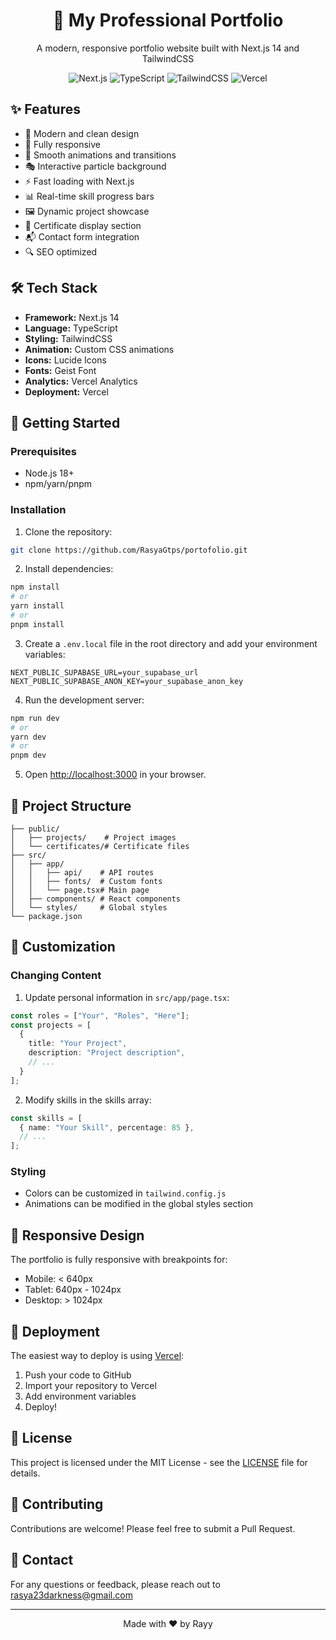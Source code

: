 <div align="center">
  <h1>🚀 My Professional Portfolio</h1>
  <p>A modern, responsive portfolio website built with Next.js 14 and TailwindCSS</p>
  
  ![Next.js](https://img.shields.io/badge/Next.js-14-black?style=for-the-badge&logo=next.js)
  ![TypeScript](https://img.shields.io/badge/TypeScript-4.9-blue?style=for-the-badge&logo=typescript)
  ![TailwindCSS](https://img.shields.io/badge/TailwindCSS-3.3-38B2AC?style=for-the-badge&logo=tailwind-css)
  ![Vercel](https://img.shields.io/badge/Vercel-Deployed-000000?style=for-the-badge&logo=vercel)
</div>

## ✨ Features

- 🎨 Modern and clean design
- 📱 Fully responsive
- 🌟 Smooth animations and transitions
- 🎭 Interactive particle background
- ⚡ Fast loading with Next.js
- 📊 Real-time skill progress bars
- 🖼️ Dynamic project showcase
- 📜 Certificate display section
- 📬 Contact form integration
- 🔍 SEO optimized

## 🛠️ Tech Stack

- **Framework:** Next.js 14
- **Language:** TypeScript
- **Styling:** TailwindCSS
- **Animation:** Custom CSS animations
- **Icons:** Lucide Icons
- **Fonts:** Geist Font
- **Analytics:** Vercel Analytics
- **Deployment:** Vercel

## 🚀 Getting Started

### Prerequisites

- Node.js 18+ 
- npm/yarn/pnpm

### Installation

1. Clone the repository:
```bash
git clone https://github.com/RasyaGtps/portofolio.git
```

2. Install dependencies:
```bash
npm install
# or
yarn install
# or
pnpm install
```

3. Create a `.env.local` file in the root directory and add your environment variables:
```env
NEXT_PUBLIC_SUPABASE_URL=your_supabase_url
NEXT_PUBLIC_SUPABASE_ANON_KEY=your_supabase_anon_key
```

4. Run the development server:
```bash
npm run dev
# or
yarn dev
# or
pnpm dev
```

5. Open [http://localhost:3000](http://localhost:3000) in your browser.

## 📁 Project Structure

```
├── public/
│   ├── projects/    # Project images
│   └── certificates/# Certificate files
├── src/
│   ├── app/
│   │   ├── api/    # API routes
│   │   ├── fonts/  # Custom fonts
│   │   └── page.tsx# Main page
│   ├── components/ # React components
│   └── styles/     # Global styles
└── package.json
```

## 🎨 Customization

### Changing Content

1. Update personal information in `src/app/page.tsx`:
```typescript
const roles = ["Your", "Roles", "Here"];
const projects = [
  {
    title: "Your Project",
    description: "Project description",
    // ...
  }
];
```

2. Modify skills in the skills array:
```typescript
const skills = [
  { name: "Your Skill", percentage: 85 },
  // ...
];
```

### Styling

- Colors can be customized in `tailwind.config.js`
- Animations can be modified in the global styles section

## 📱 Responsive Design

The portfolio is fully responsive with breakpoints for:
- Mobile: < 640px
- Tablet: 640px - 1024px
- Desktop: > 1024px

## 🚀 Deployment

The easiest way to deploy is using [Vercel](https://vercel.com):

1. Push your code to GitHub
2. Import your repository to Vercel
3. Add environment variables
4. Deploy!

## 📄 License

This project is licensed under the MIT License - see the [LICENSE](LICENSE) file for details.

## 🤝 Contributing

Contributions are welcome! Please feel free to submit a Pull Request.

## 📧 Contact

For any questions or feedback, please reach out to [rasya23darkness@gmail.com](mailto:rasya23darkness@gmail.com)

---

<div align="center">
  Made with ❤️ by Rayy
</div>
